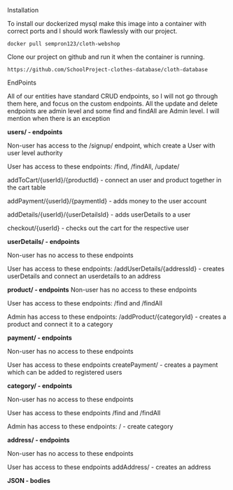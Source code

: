 Installation

To install our dockerized mysql make this image into a container with correct ports and I should work flawlessly with our project.

`docker pull sempron123/cloth-webshop`

Clone our project on github and run it when the container is running.

    https://github.com/SchoolProject-clothes-database/cloth-database


EndPoints

All of our entities have standard CRUD endpoints, so I will not go through them here, and focus on the custom endpoints. All the update and delete endpoints are admin level and some find and findAll are Admin level. I will mention when there is an exception

**users/ - endpoints**

Non-user has access to the /signup/ endpoint,  which create a User with user level authority

User has access to these endpoints:
/find, /findAll, /update/ 

addToCart/{userId}/{productId}  - connect an user and product together in the cart table

addPayment/{userId}/{paymentId} - adds money to the user account

addDetails/{userId}/{userDetailsId} - adds userDetails to a user

checkout/{userId} - checks out the cart for the respective user

**userDetails/ - endpoints**

Non-user has no access to these endpoints

User has access to these endpoints:
/addUserDetails/{addressId} - creates userDetails and connect an userdetails to an address

**product/ - endpoints**
Non-user has no access to these endpoints

User has access to these endpoints:
/find and /findAll

Admin has access to these endpoints:
/addProduct/{categoryId} - creates a product and connect it to a category

**payment/ - endpoints**

Non-user has no access to these endpoints

User has access to these endpoints
createPayment/ - creates a payment which can be added to registered users

**category/ - endpoints**

Non-user has no access to these endpoints

User has access to these endpoints
/find and /findAll

Admin has access to these endpoints:
/ - create category

**address/ - endpoints**

Non-user has no access to these endpoints

User has access to these endpoints
addAddress/ - creates an address



**JSON - bodies** 






